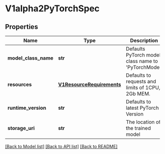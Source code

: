 # V1alpha2PyTorchSpec

## Properties
Name | Type | Description | Notes
------------ | ------------- | ------------- | -------------
**model_class_name** | **str** | Defaults PyTorch model class name to &#39;PyTorchModel&#39; | [optional] 
**resources** | [**V1ResourceRequirements**](V1ResourceRequirements.md) | Defaults to requests and limits of 1CPU, 2Gb MEM. | [optional] 
**runtime_version** | **str** | Defaults to latest PyTorch Version | [optional] 
**storage_uri** | **str** | The location of the trained model | 

[[Back to Model list]](../README.md#documentation-for-models) [[Back to API list]](../README.md#documentation-for-api-endpoints) [[Back to README]](../README.md)



